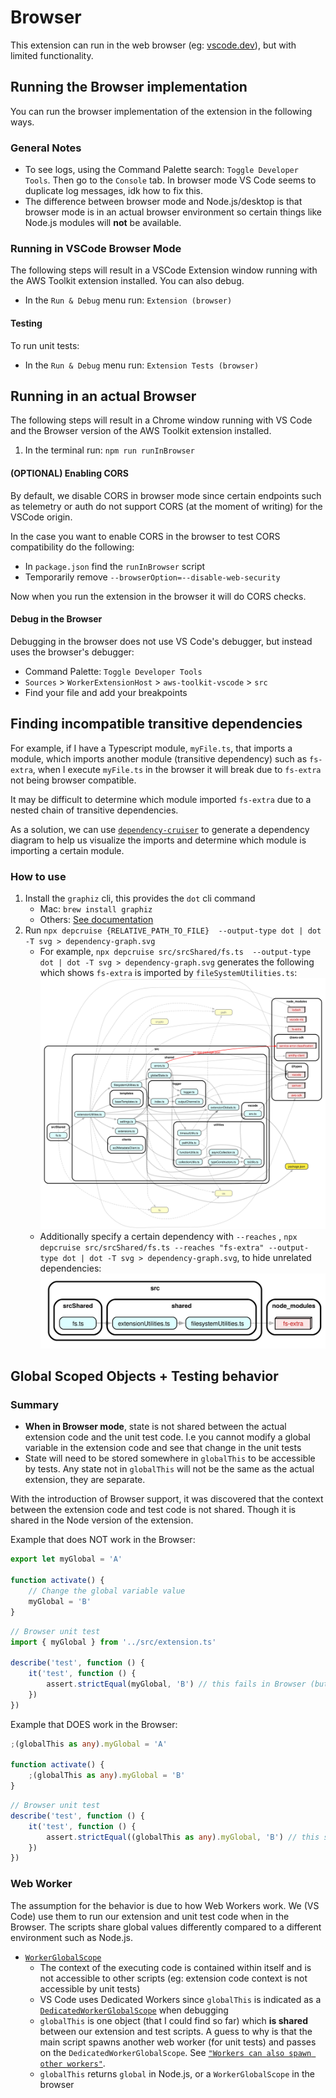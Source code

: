 # Browser

This extension can run in the web browser (eg: [vscode.dev](https://vscode.dev)), but with limited functionality.

## Running the Browser implementation

You can run the browser implementation of the extension in the following ways.

### General Notes

- To see logs, using the Command Palette search: `Toggle Developer Tools`. Then go to the `Console` tab. In browser mode VS Code seems to duplicate log messages, idk how to fix this.
- The difference between browser mode and Node.js/desktop is that browser mode is in an actual browser environment so certain things like Node.js modules will **not** be available.

### Running in VSCode Browser Mode

The following steps will result in a VSCode Extension window running
with the AWS Toolkit extension installed. You can also debug.

- In the `Run & Debug` menu run: `Extension (browser)`

#### Testing

To run unit tests:

- In the `Run & Debug` menu run: `Extension Tests (browser)`

## Running in an actual Browser

The following steps will result in a Chrome window running with VS Code
and the Browser version of the AWS Toolkit extension installed.

1. In the terminal run: `npm run runInBrowser`

#### (OPTIONAL) Enabling CORS

By default, we disable CORS in browser mode since certain endpoints
such as telemetry or auth do not support CORS (at the moment of writing) for the VSCode origin.

In the case you want to enable CORS in the browser to test CORS compatibility
do the following:

- In `package.json` find the `runInBrowser` script
- Temporarily remove `--browserOption=--disable-web-security`

Now when you run the extension in the browser it will do CORS checks.

#### Debug in the Browser

Debugging in the browser does not use VS Code's debugger, but instead uses the browser's debugger:

- Command Palette: `Toggle Developer Tools`
- `Sources` > `WorkerExtensionHost` > `aws-toolkit-vscode` > `src`
- Find your file and add your breakpoints

## Finding incompatible transitive dependencies

For example, if I have a Typescript module, `myFile.ts`, that imports a module, which imports another module (transitive dependency) such as `fs-extra`,
when I execute `myFile.ts` in the browser it will break due to `fs-extra` not being browser compatible.

It may be difficult to determine which module imported `fs-extra` due to a nested chain of transitive dependencies.

As a solution, we can use [`dependency-cruiser`](https://www.npmjs.com/package/dependency-cruiser) to generate a dependency diagram
to help us visualize the imports and determine which module is importing a certain module.

### How to use

1. Install the `graphiz` cli, this provides the `dot` cli command
    - Mac: `brew install graphiz`
    - Others: [See documentation](https://www.graphviz.org/download/)
2. Run `npx depcruise {RELATIVE_PATH_TO_FILE}  --output-type dot | dot -T svg > dependency-graph.svg`
    - For example, `npx depcruise src/srcShared/fs.ts  --output-type dot | dot -T svg > dependency-graph.svg` generates the following which shows `fs-extra` is imported by `fileSystemUtilities.ts`:
      ![Dependency Graph](./images/dependency-graph.svg)
    - Additionally specify a certain dependency with `--reaches` , `npx depcruise src/srcShared/fs.ts --reaches "fs-extra" --output-type dot | dot -T svg > dependency-graph.svg`, to hide unrelated dependencies:
      ![Dependency Graph](./images/dependency-graph-small.svg)

## Global Scoped Objects + Testing behavior

### Summary

-   **When in Browser mode**, state is not shared between the actual extension code and the unit test code. I.e you cannot modify a global variable in the extension code and see that change in the unit tests
-   State will need to be stored somewhere in `globalThis` to be accessible by tests. Any state not in `globalThis` will not be the same as the actual extension, they are separate.

With the introduction of Browser support, it was discovered that the context between the extension code and test code is not shared.
Though it is shared in the Node version of the extension.

Example that does NOT work in the Browser:

```typescript
export let myGlobal = 'A'

function activate() {
    // Change the global variable value
    myGlobal = 'B'
}
```

```typescript
// Browser unit test
import { myGlobal } from '../src/extension.ts'

describe('test', function () {
    it('test', function () {
        assert.strictEqual(myGlobal, 'B') // this fails in Browser (but not Node.js). The value here is actually 'A'.
    })
})
```

Example that DOES work in the Browser:

```typescript
;(globalThis as any).myGlobal = 'A'

function activate() {
    ;(globalThis as any).myGlobal = 'B'
}
```

```typescript
// Browser unit test
describe('test', function () {
    it('test', function () {
        assert.strictEqual((globalThis as any).myGlobal, 'B') // this succeeds in Browser and Node.js
    })
})
```

### Web Worker

The assumption for the behavior is due to how Web Workers work. We (VS Code) use them to run our extension and unit test code when in the Browser. The scripts share global values differently compared to a different environment such as Node.js.

-   [`WorkerGlobalScope`](https://developer.mozilla.org/en-US/docs/Web/API/WorkerGlobalScope)
    -   The context of the executing code is contained within itself and is not accessible to other scripts (eg: extension code context is not accessible by unit tests)
    -   VS Code uses Dedicated Workers since `globalThis` is indicated as a [`DedicatedWorkerGlobalScope`](https://developer.mozilla.org/en-US/docs/Web/API/DedicatedWorkerGlobalScope) when debugging
    -   `globalThis` is one object (that I could find so far) which **is shared** between our extension and test scripts. A guess to why is that the main script spawns another web worker (for unit tests) and passes on the `DedicatedWorkerGlobalScope`. See [`"Workers can also spawn other workers"`](https://developer.mozilla.org/en-US/docs/Web/API/Web_Workers_API/Functions_and_classes_available_to_workers).
    -   `globalThis` returns `global` in Node.js, or a `WorkerGlobalScope` in the browser
